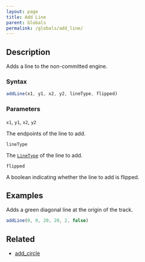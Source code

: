 ```yaml
---
layout: page
title: Add Line
parent: Globals
permalink: /globals/add_line/
---
```


## Description

Adds a line to the non-committed engine.

### Syntax

```js
addLine(x1, y1, x2, y2, lineType, flipped)
```

### Parameters

`x1`, `y1`, `x2`, `y2`

The endpoints of the line to add.

`lineType`

The [`LineType`](../External/line_type.js) of the line to add.

`flipped`

A boolean indicating whether the line to add is flipped.

## Examples

Adds a green diagonal line at the origin of the track.

```js
addLine(0, 0, 20, 20, 2, false)
```

## Related

- [add_circle](./add_circle.md)
